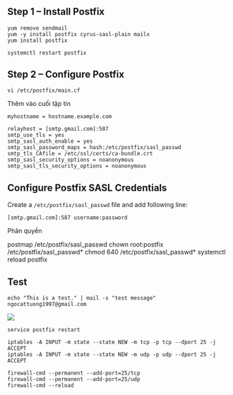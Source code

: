 #

## Step 1 – Install Postfix
```
yum remove sendmail
yum -y install postfix cyrus-sasl-plain mailx
yum install postfix
```
```
systemctl restart postfix
```
## Step 2 – Configure Postfix
```
vi /etc/postfix/main.cf
```
Thêm vào cuối tập tin  
```
myhostname = hostname.example.com

relayhost = [smtp.gmail.com]:587
smtp_use_tls = yes
smtp_sasl_auth_enable = yes
smtp_sasl_password_maps = hash:/etc/postfix/sasl_passwd
smtp_tls_CAfile = /etc/ssl/certs/ca-bundle.crt
smtp_sasl_security_options = noanonymous
smtp_sasl_tls_security_options = noanonymous
```

## Configure Postfix SASL Credentials
Create a `/etc/postfix/sasl_passwd` file and add following line:
```
[smtp.gmail.com]:587 username:password
```

Phân quyền

postmap /etc/postfix/sasl_passwd
chown root:postfix /etc/postfix/sasl_passwd*
chmod 640 /etc/postfix/sasl_passwd*
systemctl reload postfix

## Test 

```
echo "This is a test." | mail -s "test message" ngocattuong1997@gmail.com
```

<img src="https://i.imgur.com/Nw8puFo.png">

```
service postfix restart
```

```
iptables -A INPUT -m state --state NEW -m tcp -p tcp --dport 25 -j ACCEPT
iptables -A INPUT -m state --state NEW -m udp -p udp --dport 25 -j ACCEPT
```
```
firewall-cmd --permanent --add-port=25/tcp
firewall-cmd --permanent --add-port=25/udp
firewall-cmd --reload
```



